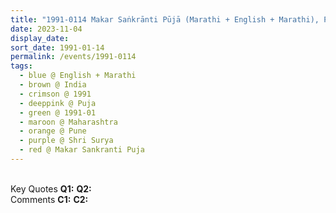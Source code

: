 ```yaml
---
title: "1991-0114 Makar Saṅkrānti Pūjā (Marathi + English + Marathi), Pune, Maharashtra, India"
date: 2023-11-04
display_date: 
sort_date: 1991-01-14
permalink: /events/1991-0114
tags:
  - blue @ English + Marathi
  - brown @ India
  - crimson @ 1991
  - deeppink @ Puja
  - green @ 1991-01
  - maroon @ Maharashtra
  - orange @ Pune
  - purple @ Shri Surya
  - red @ Makar Sankranti Puja
---
```


<br>

<wave-list>
  <list-title color="DarkSeaGreen" width="55">Key Quotes</list-title>
  <list-item color="BlanchedAlmond" width="280"><b>Q1:</b> <i></i></list-item>
  <list-item color="Lavender" width="280"><b>Q2:</b> <i></i></list-item>
</wave-list>

<br>

<wave-list>
  <list-title color="DarkSeaGreen" width="55">Comments</list-title>
  <list-item color="BlanchedAlmond" width="280"><b>C1:</b> <i></i></list-item>
  <list-item color="Lavender" width="280"><b>C2:</b> <i></i></list-item>
</wave-list>